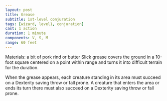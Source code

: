 ```yaml
---
layout: post
title: Grease
subtitle: 1st-level conjuration
tags: [wizard, level1, conjuration]
cast: 1 action
duration: 1 minute
components: V, S, M
range: 60 feet
---
```

Materials: a bit of pork rind or butter
Slick grease covers the ground in a 10-foot square centered on a point within range and turns it into difficult terrain for the duration.

When the grease appears, each creature standing in its area must succeed on a Dexterity saving throw or fall prone. A creature that enters the area or ends its turn there must also succeed on a Dexterity saving throw or fall prone.